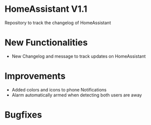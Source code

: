# HomeAssistant V1.1
Repository to track the changelog of HomeAssistant

# New Functionalities
- New Changelog and message to track updates on HomeAssistant

# Improvements
- Added colors and icons to phone Notifications
- Alarm automatically armed when detecting both users are away

# Bugfixes

